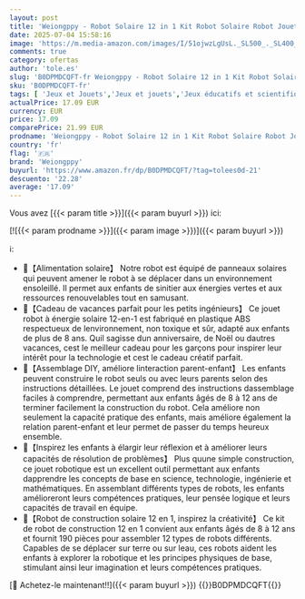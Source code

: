 ```yaml
---
layout: post
title: 'Weiongppy - Robot Solaire 12 in 1 Kit Robot Solaire Robot Jouet Enfant Jeux de Construiction Jouet Garcon 10 Ans pour Garçon Fille 8 9 10 11 12 13 Ans xperiences Scientifiques Enfants Kit  190Pièces '
date: 2025-07-04 15:58:16
image: 'https://m.media-amazon.com/images/I/51ojwzLgUsL._SL500_._SL400_.jpg'
comments: true
category: ofertas
author: 'tole.es'
slug: 'B0DPMDCQFT-fr Weiongppy - Robot Solaire 12 in 1 Kit Robot Solaire Robot...'
sku: 'B0DPMDCQFT-fr'
tags: [ 'Jeux et Jouets','Jeux et jouets','Jeux éducatifs et scientifiques','Kits dénergie solaire pour enfants','weiongppy','🇫🇷', ]
actualPrice: 17.09 EUR
currency: EUR
price: 17.09
comparePrice: 21.99 EUR
prodname: 'Weiongppy - Robot Solaire 12 in 1 Kit Robot Solaire Robot Jouet Enfant Jeux de Construiction Jouet Garcon 10 Ans pour Garçon Fille 8 9 10 11 12 13 Ans xperiences Scientifiques Enfants Kit  190Pièces '
country: 'fr'
flag: '🇫🇷'
brand: 'Weiongppy'
buyurl: 'https://www.amazon.fr/dp/B0DPMDCQFT/?tag=tolees0d-21'
descuento: '22.28'
average: '17.09'
---
```


Vous avez [{{< param title >}}]({{< param buyurl >}}) ici:

[![{{< param prodname >}}]({{< param image >}})]({{< param buyurl >}})

ℹ️:

- 🤖【Alimentation solaire】 Notre robot est équipé de panneaux solaires qui peuvent amener le robot à se déplacer dans un environnement ensoleillé. Il permet aux enfants de sinitier aux énergies vertes et aux ressources renouvelables tout en samusant.
- 🤖【Cadeau de vacances parfait pour les petits ingénieurs】 Ce jouet robot à énergie solaire 12-en-1 est fabriqué en plastique ABS respectueux de lenvironnement, non toxique et sûr, adapté aux enfants de plus de 8 ans. Quil sagisse dun anniversaire, de Noël ou dautres vacances, cest le meilleur cadeau pour les garçons pour inspirer leur intérêt pour la technologie et cest le cadeau créatif parfait.
- 🤖【Assemblage DIY, améliore linteraction parent-enfant】 Les enfants peuvent construire le robot seuls ou avec leurs parents selon des instructions détaillées. Le jouet comprend des instructions dassemblage faciles à comprendre, permettant aux enfants âgés de 8 à 12 ans de terminer facilement la construction du robot. Cela améliore non seulement la capacité pratique des enfants, mais améliore également la relation parent-enfant et leur permet de passer du temps heureux ensemble.
- 🤖【Inspirez les enfants à élargir leur réflexion et à améliorer leurs capacités de résolution de problèmes】 Plus quune simple construction, ce jouet robotique est un excellent outil permettant aux enfants dapprendre les concepts de base en science, technologie, ingénierie et mathématiques. En assemblant différents types de robots, les enfants amélioreront leurs compétences pratiques, leur pensée logique et leurs capacités de travail en équipe.
- 🤖【Robot de construction solaire 12 en 1, inspirez la créativité】 Ce kit de robot de construction 12 en 1 convient aux enfants âgés de 8 à 12 ans et fournit 190 pièces pour assembler 12 types de robots différents. Capables de se déplacer sur terre ou sur leau, ces robots aident les enfants à explorer la robotique et les principes physiques de base, stimulant ainsi leur imagination et leurs compétences pratiques.

[🛒 Achetez-le maintenant!!]({{< param buyurl >}})
{{<world>}}B0DPMDCQFT{{</world>}}
